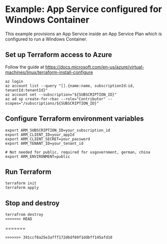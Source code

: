 # Example: App Service configured for Windows Container

This example provisions an App Service inside an App Service Plan which is configured to run a Windows Container.


## Set up Terraform access to Azure

Follow the guide at https://docs.microsoft.com/en-us/azure/virtual-machines/linux/terraform-install-configure

```Shell
az login
az account list --query "[].{name:name, subscriptionId:id, tenantId:tenantId}"
az account set --subscription="${SUBSCRIPTION_ID}"
az ad sp create-for-rbac --role="Contributor" --scopes="/subscriptions/${SUBSCRIPTION_ID}"
```

## Configure Terraform environment variables

```Shell
export ARM_SUBSCRIPTION_ID=your_subscription_id
export ARM_CLIENT_ID=your_appId
export ARM_CLIENT_SECRET=your_password
export ARM_TENANT_ID=your_tenant_id

# Not needed for public, required for usgovernment, german, china
export ARM_ENVIRONMENT=public
```

## Run Terraform

```Shell
terraform init
terraform apply
```

## Stop and destroy 
```Shell
terrafrom destroy
<<<<<<< HEAD
````
=======
````
>>>>>>> 391ccf8a25e3afff172d6df69f1ddbff145afd10
